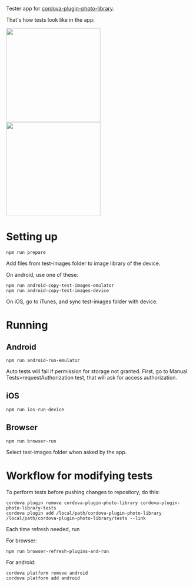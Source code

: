 Tester app for [cordova-plugin-photo-library](https://github.com/terikon/cordova-plugin-photo-library).

That's how tests look like in the app:

<img src="https://terikon.github.io/cordova-plugin-photo-library-tester/images/screenshot-AutoTests.png" width="256" />
<img src="https://terikon.github.io/cordova-plugin-photo-library-tester/images/screenshot-ManualTests.png" width="256" />

# Setting up

    npm run prepare

Add files from test-images folder to image library of the device.

On android, use one of these:

    npm run android-copy-test-images-emulator
    npm run android-copy-test-images-device

On iOS, go to iTunes, and sync test-images folder with device.

# Running

## Android

    npm run android-run-emulator

Auto tests will fail if permission for storage not granted. First, go to Manual Tests>requestAuthorization test, that will ask for access authorization.

## iOS

    npm run ios-run-device

## Browser

    npm run browser-run

Select test-images folder when asked by the app.

# Workflow for modifying tests

To perform tests before pushing changes to repository, do this:

    cordova plugin remove cordova-plugin-photo-library cordova-plugin-photo-library-tests
    cordova plugin add /local/path/cordova-plugin-photo-library /local/path/cordova-plugin-photo-library/tests --link

Each time refresh needed, run

For browser:

    npm run browser-refresh-plugins-and-run

For android:

    cordova platform remove android
    cordova platform add android
